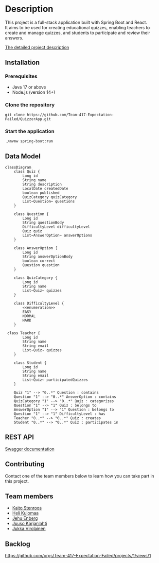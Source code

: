 # Description

This project is a full-stack application built with Spring Boot and React.  
It aims to be used for creating educational quizzes, enabling teachers to create and manage quizzes, and students to participate and review their answers.

[The detailed project description](https://software-development-project-1.github.io/project-description)

## Installation

### Prerequisites

- Java 17 or above
- Node.js (version 14+)

### Clone the repository

```
git clone https://github.com/Team-417-Expectation-Failed/QuizzerApp.git
```

### Start the application

```
./mvnw spring-boot:run
```

## Data Model

```mermaid
classDiagram
    class Quiz {
        Long id
        String name
        String description
        LocalDate createdDate
        boolean published
        QuizCategory quizCategory
        List~Question~ questions
    }

    class Question {
        Long id
        String questionBody
        DifficultyLevel difficultyLevel
        Quiz quiz
        List~AnswerOption~ answerOptions
    }

    class AnswerOption {
        Long id
        String answerOptionBody
        boolean correct
        Question question
    }

    class QuizCategory {
        Long id
        String name
        List~Quiz~ quizzes
    }

    class DifficultyLevel {
        <<enumeration>>
        EASY
        NORMAL
        HARD
    }

 class Teacher {
        Long id
        String name
        String email
        List~Quiz~ quizzes
    }

    class Student {
        Long id
        String name
        String email
        List~Quiz~ participatedQuizzes
    }

    Quiz "1" --> "0..*" Question : contains
    Question "1" --> "0..*" AnswerOption : contains
    QuizCategory "1" --> "0..*" Quiz : categorizes
    Question "1" --> "1" Quiz : belongs to
    AnswerOption "1" --> "1" Question : belongs to
    Question "1" --> "1" DifficultyLevel : has
    Teacher "0..*" --> "0..*" Quiz : creates
    Student "0..*" --> "0..*" Quiz : participates in
```

## REST API

[Swagger documentation](http://localhost:8080/swagger-ui/index.html)

## Contributing

Contact one of the team members below to learn how you can take part in this project.

## Team members

- [Kaito Stenroos](https://github.com/kaitostenroos)
- [Heli Kulomaa](https://github.com/helikulomaa)
- [Jehu Enberg](https://github.com/Comicalist)
- [Juuso Karjanlahti](https://github.com/juusokarjanlahti)
- [Jukka Virolainen](https://github.com/Jukalekvi)

## Backlog

https://github.com/orgs/Team-417-Expectation-Failed/projects/1/views/1
